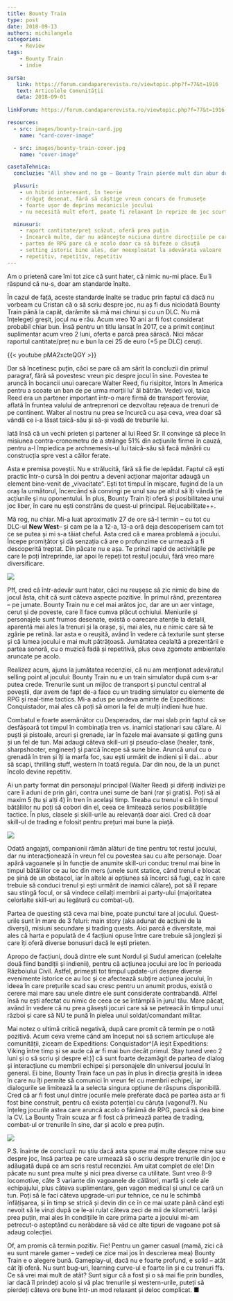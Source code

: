 ```yaml
---
title: Bounty Train
type: post
date: 2018-09-13
authors: michilangelo
categories:
    - Review
tags:
    - Bounty Train
    - indie

sursa:
   link: https://forum.candaparerevista.ro/viewtopic.php?f=77&t=1916
   text: Articolele Comunității
   data: 2018-09-01
 
linkForum: https://forum.candaparerevista.ro/viewtopic.php?f=77&t=1916

resources:
  - src: images/bounty-train-card.jpg
    name: "card-cover-image"

  - src: images/bounty-train-cover.jpg
    name: "cover-image"

casetaTehnica:
  concluzie: "All show and no go – Bounty Train pierde mult din abur după un început bun, ce promitea un hibrid neașteptat și frumos desenat. Drăguț pe hârtie, poate fi o alegere potrivită pentru cineva care nu vrea să investească prea mult efort într-un joc și o să revină la el doar ocazional."

  plusuri:
    - un hibrid interesant, în teorie
    - drăguț desenat, fără să câștige vreun concurs de frumusețe
    - foarte ușor de deprins mecanicile jocului
    - nu necesită mult efort, poate fi relaxant în reprize de joc scurte

  minusuri:
    - raport cantitate/preț scăzut, oferă prea puțin
    - încearcă multe, dar nu adâncește niciuna dintre direcțiile pe care le abordează
    - partea de RPG pare că e acolo doar ca să bifeze o căsuță
    - setting istoric bine ales, dar neexploatat la adevărata valoare
    - repetitiv, repetitiv, repetitiv
---
```

Am o prietenă care îmi tot zice că sunt hater, că nimic nu-mi place. Eu îi răspund că nu-s, doar am standarde înalte.

În cazul de față, aceste standarde înalte se traduc prin faptul că dacă nu vorbeam cu Cristan că o să scriu despre joc, nu aș fi dus niciodată Bounty Train până la capăt, darămite să mă mai chinui și cu un DLC. Nu mă înțelegeți greșit, jocul nu e rău. Acum vreo 10 ani ar fi fost considerat probabil chiar bun. Însă pentru un titlu lansat în 2017, ce a primit conținut suplimentar acum vreo 2 luni, oferta e parcă prea săracă. Nici măcar raportul cantitate/preț nu e bun la cei 25 de euro (+5 pe DLC) ceruți.

{{< youtube pMA2xcteQGY >}}

Dar să încetinesc puțin, căci se pare că am sărit la concluzii din primul paragraf, fără să povestesc vreun pic despre jocul în sine. Povestea te aruncă în bocancii unui oarecare Walter Reed, fiu risipitor, întors în America pentru a scoate un ban de pe urma morții lu' ăl bătrân. Vedeți voi, taica Reed era un partener important într-o mare firmă de transport feroviar, aflată în fruntea valului de antreprenori ce dezvoltau rețeaua de trenuri de pe continent. Walter al nostru nu prea se încurcă cu așa ceva, vrea doar să vândă ce i-a lăsat taică-său și să-și vadă de treburile lui.

Iată însă că un vechi prieten și partener al lui Reed Sr. îl convinge să plece în misiunea contra-cronometru de a strânge 51% din acțiunile firmei în cauză, pentru a-l împiedica pe archnemesis-ul lui taică-său să facă mânării cu construcția spre vest a căilor ferate.

Asta e premisa poveștii. Nu e strălucită, fără să fie de lepădat. Faptul că ești practic într-o cursă în doi pentru a deveni acționar majoritar adaugă un element bine-venit de „vivacitate”. Ești tot timpul în mișcare, fugind de la un oraș la următorul, încercând să convingi pe unul sau pe altul să îți vândă ție acțiunile și nu oponentului. În plus, Bounty Train îți oferă și posibilitatea unui joc liber, în care nu ești constrâns de quest-ul principal. Rejucabilitate++.

Mă rog, nu chiar. Mi-a luat aproximativ 27 de ore să-l termin – cu tot cu DLC-ul **New West**– și cam pe la a 12-a, 13-a oră deja descoperisem cam tot ce se putea și mi s-a tăiat cheful. Asta cred că e marea problemă a jocului. Începe promițător și dă senzația că are o profunzime ce urmează a fi descoperită treptat. Din păcate nu e așa. Te prinzi rapid de activitățile pe care le poți întreprinde, iar apoi le repeți tot restul jocului, fără vreo mare diversificare.

![](gallery/bounty-train-1.jpg)

Pff, cred că într-adevăr sunt hater, căci nu reușesc să zic nimic de bine de jocul ăsta, chit că sunt câteva aspecte pozitive. În primul rând, prezentarea – pe jumate. Bounty Train nu e cel mai arătos joc, dar are un aer vintage, cerut și de poveste, care îl face cumva plăcut ochiului. Meniurile și personajele sunt frumos desenate, există o oarecare atenție la detalii, aparentă mai ales la trenuri și la orașe, și, mai ales, nu e nimic care să te zgârie pe retină. Iar asta e o reușită, având în vedere că texturile sunt șterse și că lumea jocului e mai mult pătrățoasă. Jumătatea cealaltă a prezentării e partea sonoră, cu o muzică fadă și repetitivă, plus ceva zgomote ambientale aruncate pe acolo.

Realizez acum, ajuns la jumătatea recenziei, că nu am menționat adevăratul selling point al jocului: Bounty Train nu e un train simulator după cum s-ar putea crede. Trenurile sunt un mijloc de transport și punctul central al poveștii, dar avem de fapt de-a face cu un trading simulator cu elemente de RPG și real-time tactics. Mi-a adus pe undeva aminte de Expeditions: Conquistador, mai ales că poți să omori la fel de mulți indieni hue hue.

Combatul e foarte asemănător cu Desperados, dar mai slab prin faptul că se desfășoară tot timpul în combinația tren vs. inamici staționari sau călare. Ai puști și pistoale, arcuri și grenade, iar în fazele mai avansate și gatling guns și un fel de tun. Mai adaugi câteva skill-uri și pseudo-clase (healer, tank, sharpshooter, engineer) și parcă începe să sune bine. Aruncă unul cu o grenadă în tren și îți ia marfa foc, sau ești urmărit de indieni și îi dai... abur să scapi, thrilling stuff, western în toată regula. Dar din nou, de la un punct încolo devine repetitiv.

Ai un party format din personajul principal (Walter Reed) și diferiți indivizi pe care îi aduni de prin gări, contra unei sume de bani (rar și gratis). Poți să ai maxim 5 (tu și alți 4) în tren în același timp. Treaba cu trenul e că în timpul bătăliilor nu poți să cobori din el, ceea ce limitează serios posibilitățile tactice. În plus, clasele și skill-urile au relevanță doar aici. Cred că doar skill-ul de trading e folosit pentru prețuri mai bune la piață.

![](gallery/bounty-train-2.jpg)

Odată angajați, companionii rămân alături de tine pentru tot restul jocului, dar nu interacționează în vreun fel cu povestea sau cu alte personaje. Doar apără vagoanele și în funcție de anumite skill-uri conduc trenul mai bine în timpul bătăliilor ce au loc din mers (unele sunt statice, când trenul e blocat pe șină de un obstacol, iar în altele ai opțiunea să încerci să fugi, caz în care trebuie să conduci trenul și ești urmărit de inamici călare), pot să îl repare sau stingă focul, or să vindece ceilalți membrii ai party-ului (majoritatea celorlalte skill-uri au legătură cu combat-ul).

Partea de questing stă ceva mai bine, poate punctul tare al jocului. Quest-urile sunt în mare de 3 feluri: main story (aka adunat de acțiuni de la diverși), misiuni secundare și trading quests. Aici parcă e diversitate, mai ales că harta e populată de 4 facțiuni opuse între care trebuie să jonglezi și care îți oferă diverse bonusuri dacă le ești prieten.

Apropo de facțiuni, două dintre ele sunt Nordul și Sudul american (celelalte două fiind bandiții și indienii), pentru că acțiunea jocului are loc în perioada Războiului Civil. Astfel, primești tot timpul update-uri despre diverse evenimente istorice ce au loc și ce afectează subțire acțiunea jocului, în ideea în care prețurile scad sau cresc pentru un anumit produs, există o cerere mai mare sau unele dintre ele sunt considerate contrabandă. Altfel însă nu ești afectat cu nimic de ceea ce se întâmplă în jurul tău. Mare păcat, având în vedere că nu prea găsești jocuri care să se petreacă în timpul unui război și care să NU te pună în pielea unui soldat/comandant militar.

Mai notez o ultimă critică negativă, după care promit că termin pe o notă pozitivă. Acum ceva vreme când am început noi să scriem articulușe ale comunității, ziceam de Expeditions: Conquistador^[A ieșit Expeditions: Viking între timp și se aude că ar fi mai bun decât primul. Stay tuned vreo 2 luni și o să scriu și despre el:)] că sunt foarte dezamăgit de partea de dialog și interacțiune cu membrii echipei și personajele din universul jocului în general. Ei bine, Bounty Train face un pas în plus în direcția greșită în ideea în care nu îți permite să comunici în vreun fel cu membrii echipei, iar dialogurile se limitează la a selecta singura opțiune de răspuns disponibilă. Cred că ar fi fost unul dintre jocurile mele preferate dacă pe partea asta ar fi fost bine construit, pentru că exista potențial cu căruța (vagonul?). Nu înțeleg jocurile astea care aruncă acolo o fărâmă de RPG, parcă să dea bine la CV. La Bounty Train scuza ar fi fost că primează partea de trading, combat-ul or trenurile în sine, dar și acolo e prea puțin.

![](gallery/bounty-train-3.jpg)

P.S. înainte de concluzii: nu știu dacă asta spune mai multe despre mine sau despre joc, însă partea pe care urmează să o scriu despre trenurile din joc e adăugată după ce am scris restul recenziei. Am uitat complet de ele! Din păcate nu sunt prea multe și nici prea diverse ca utilitate. Sunt vreo 8-9 locomotive, câte 3 variante din vagoanele de călători, marfă și cele ale echipajului, plus câteva suplimentare, gen vagon medical și unul ce cară un tun. Poți să le faci câteva upgrade-uri pur tehnice, ce nu le schimbă înfățișarea, și în timp se strică și devin din ce în ce mai uzate până când ești nevoit să le vinzi după ce le-ai rulat câteva zeci de mii de kilometrii. Iarăși prea puțin, mai ales în condițiile în care prima parte a jocului mi-am petrecut-o așteptând cu nerăbdare să văd ce alte tipuri de vagoane pot să adaug colecției.

Of, am promis că termin pozitiv. Fie! Pentru un gamer casual (mamă, zici că eu sunt marele gamer – vedeți ce zice mai jos în descrierea mea) Bounty Train e o alegere bună. Gameplay-ul, dacă nu e foarte profund, e solid – atât cât îți oferă. Nu sunt bug-uri, learning curve-ul e foarte lin și e cu trenuri ffs. Ce să vrei mai mult de atât? Sunt sigur că a fost și o să mai fie prin bundles, iar dacă îl prindeți acolo și vă plac trenurile și western-urile, puteți să pierdeți câteva ore bune într-un mod relaxant și deloc complicat. ■
